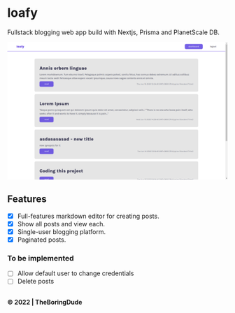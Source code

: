 # loafy

Fullstack blogging web app build with Nextjs, Prisma and PlanetScale DB.

![Homepage screenshot](./screenshot.png)

## Features

- [x] Full-features markdown editor for creating posts.
- [x] Show all posts and view each.
- [x] Single-user blogging platform.
- [x] Paginated posts.

### To be implemented

- [ ] Allow default user to change credentials
- [ ] Delete posts

##

**&copy; 2022 | TheBoringDude**
